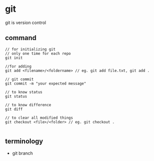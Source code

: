 # git 

git is version control


## command 

```
// for initializing git
// only one time for each repo
git init

//for adding 
git add <filename>/<foldername> // eg. git add file.txt, git add .

// git commit 
git commit -m "your expected message"

// to know status
git status

// to know difference 
git diff 

// to clear all modified things
git checkout <file>/<folder> // eg. git checkout .


```



## terminology

* git branch
